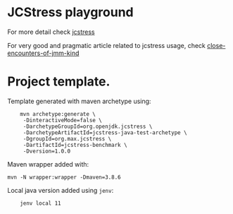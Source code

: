 # JCStress playground
For more detail check [jcstress](https://github.com/openjdk/jcstress)

For very good and pragmatic article related to jcstress usage, 
check [close-encounters-of-jmm-kind](https://shipilev.net/blog/2016/close-encounters-of-jmm-kind)

# Project template.

Template generated with maven archetype using:
```
    mvn archetype:generate \
     -DinteractiveMode=false \
     -DarchetypeGroupId=org.openjdk.jcstress \
     -DarchetypeArtifactId=jcstress-java-test-archetype \
     -DgroupId=org.max.jcstress \
     -DartifactId=jcstress-benchmark \
     -Dversion=1.0.0
```
Maven wrapper added with:
```
mvn -N wrapper:wrapper -Dmaven=3.8.6
```

Local java version added using `jenv`:
```
    jenv local 11
```


